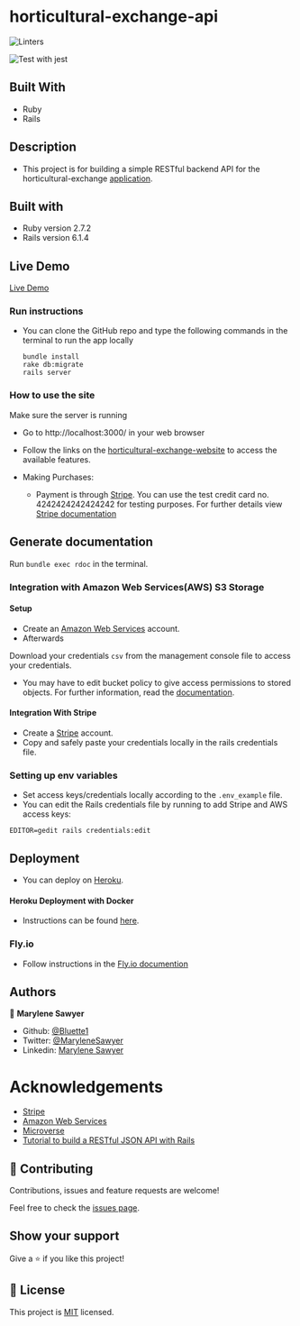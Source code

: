 # horticultural-exchange-api

![Linters](https://github.com/Bluette1/horticultural-exchange-api/workflows/Linters/badge.svg)

![Test with jest](https://github.com/Bluette1/horticultural-exchange-api/workflows/Test%20with%20jest/badge.svg)

## Built With
- Ruby
- Rails 

## Description
- This project is for building a simple RESTful backend API for the horticultural-exchange [application](https://igrow-app-bfaa94354ba4.herokuapp.com).

## Built with
- Ruby version 2.7.2
- Rails version 6.1.4

## Live Demo
[Live Demo](http://igrow-api-251abf9d4424.herokuapp.com)

### Run instructions 
-  You can clone the GitHub repo and type the following commands in the terminal to run the app locally 
    ```
    bundle install
    rake db:migrate
    rails server
    ```

### How to use the site
Make sure the server is running
- Go to http://localhost:3000/ in your web browser


- Follow the links on the [horticultural-exchange-website](https://igrow-app.fly.dev/) to access the available features.

- Making Purchases:
  - Payment is through [Stripe](https://stripe.com). You can use the test credit card no.  4242424242424242 for testing purposes. For further details view [Stripe documentation](https://stripe.com/docs/testing)

## Generate documentation
Run `bundle exec rdoc` in the terminal.

### Integration with Amazon Web Services(AWS) S3 Storage
#### Setup
- Create an [Amazon Web Services](https://signin.aws.amazon.com/) account.
- Afterwards

Download your credentials `csv` from the management console file to access your credentials.
- You may have to edit bucket policy to give access permissions to stored objects. For further information, read the [documentation](https://docs.aws.amazon.com/AmazonS3/latest/userguide/example-bucket-policies.html).

#### Integration With Stripe
- Create a [Stripe](https://dashboard.stripe.com/register) account.
- Copy and safely paste your credentials locally in the rails credentials file.

### Setting up env variables
 - Set access keys/credentials locally according to the `.env_example` file.
 - You can edit the Rails credentials file by running to add Stripe and AWS access keys:

 ``` 
 EDITOR=gedit rails credentials:edit
 ```


## Deployment
- You can deploy on [Heroku](https://devcenter.heroku.com/categories/ruby-support).
#### Heroku Deployment with Docker
- Instructions can be found [here]( 
 https://betterprogramming.pub/how-to-containerize-and-deploy-apps-with-docker-and-heroku-b1c49e5bc070).

 ### Fly.io
  - Follow instructions in the [Fly.io documention](https://fly.io/docs/rails/getting-started//)

## Authors

👤 **Marylene Sawyer**
- Github: [@Bluette1](https://github.com/Bluette1)
- Twitter: [@MaryleneSawyer](https://twitter.com/MaryleneSawyer)
- Linkedin: [Marylene Sawyer](https://www.linkedin.com/in/marylene-sawyer)

# Acknowledgements
- [Stripe](https://dashboard.stripe.com/login?redirect=%2Ftest%2Fpayments)
- [Amazon Web Services](https://signin.aws.amazon.com/)
- [Microverse](https://www.microverse.org/)
- [Tutorial to build a RESTful JSON API with Rails](https://scotch.io/tutorials/build-a-restful-json-api-with-rails-5-part-one)

## 🤝 Contributing

Contributions, issues and feature requests are welcome!

Feel free to check the [issues page](https://github.com/Bluette1/horticultural-exchange-api/issues).

## Show your support

Give a ⭐️ if you like this project!

## 📝 License

This project is [MIT](https://opensource.org/licenses/MIT) licensed.


